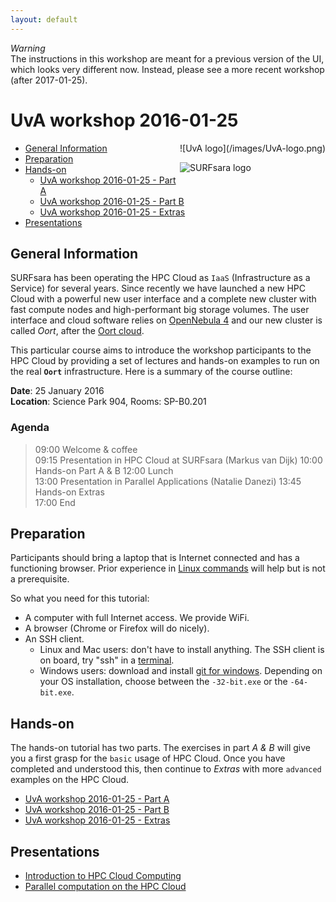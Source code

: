 ```yaml
---
layout: default
---
```


<div class="alert alert-warn" markdown="1">
<i class="fa fa-exclamation-triangle fa-2x" aria-hidden="true">Warning</i><br>
The instructions in this workshop are meant for a previous version of the UI, which looks very different now.
Instead, please see a more recent workshop (after 2017-01-25).
</div>

# UvA workshop 2016-01-25

<div style="float:right;" markdown="1">
![UvA logo](/images/UvA-logo.png)

![SURFsara logo](/images/SURFsara_logo.png)
</div>

* [General Information](#general)
* [Preparation](#preparation)
* [Hands-on](#hands-on)
  * [UvA workshop 2016-01-25 - Part A](UvAworkshop-2016-01-25-partA)
  * [UvA workshop 2016-01-25 - Part B](UvAworkshop-2016-01-25-partB)
  * [UvA workshop 2016-01-25 - Extras](UvAworkshop-2016-01-25-extras)
* [Presentations](#presentations)

## <a name="general"></a>General Information 

SURFsara has been operating the HPC Cloud as `IaaS` (Infrastructure as a Service) for several years. 
Since recently we have launched a new HPC Cloud with a powerful new user interface and a complete new cluster with fast compute nodes and high-performant big storage volumes. 
The user interface and cloud software relies on [OpenNebula 4](http://opennebula.org/) and our new cluster is called _Oort_, after the [Oort cloud](https://en.wikipedia.org/wiki/Oort_cloud).

This particular course aims to introduce the workshop participants to the HPC Cloud by providing a set of lectures and hands-on examples to run on the real **`Oort`** infrastructure. 
Here is a summary of the course outline:

**Date**: 25 January 2016  
**Location**: Science Park 904, Rooms: SP-B0.201  

### Agenda
>09:00 Welcome & coffee  
09:15 Presentation in HPC Cloud at SURFsara (Markus van Dijk)
10:00 Hands-on Part A & B 
12:00 Lunch   
13:00 Presentation in Parallel Applications (Natalie Danezi) 
13:45 Hands-on Extras  
17:00 End  

## <a name="preparation"></a>Preparation

Participants should bring a laptop that is Internet connected and has a functioning browser. 
Prior experience in [Linux commands](http://cli.learncodethehardway.org/book/) will help but is not a prerequisite. 

So what you need for this tutorial:

* A computer with full Internet access. We provide WiFi.
* A browser (Chrome or Firefox will do nicely).
* An SSH client.
  * Linux and Mac users: don't have to install anything. The SSH client is on board, try "ssh" in a [terminal](http://askubuntu.com/questions/38162/what-is-a-terminal-and-how-do-i-open-and-use-it).
  * Windows users: download and install [git for windows](https://git-for-windows.github.io/). Depending on your OS installation, choose between the `-32-bit.exe` or the `-64-bit.exe`.


## <a name="hands-on"></a> Hands-on
The hands-on tutorial has two parts. The exercises in part *A & B* will give you a first grasp for the `basic` usage of HPC Cloud. Once you have completed and understood this, then continue to *Extras* with more `advanced` examples on the HPC Cloud. 

  * [UvA workshop 2016-01-25 - Part A](UvAworkshop-2016-01-25-partA)
  * [UvA workshop 2016-01-25 - Part B](UvAworkshop-2016-01-25-partB)
  * [UvA workshop 2016-01-25 - Extras](UvAworkshop-2016-01-25-extras)

## <a name="presentations"></a> Presentations

* [Introduction to HPC Cloud Computing](CloudWorkshop2016-overview-pdf.pdf)
* [Parallel computation on the HPC Cloud](20160125-hpccloud-parallel.pdf) 

